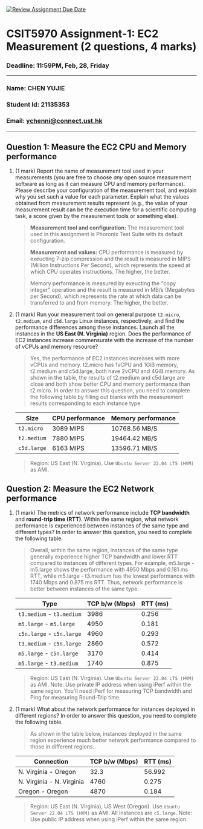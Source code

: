 [![Review Assignment Due Date](https://classroom.github.com/assets/deadline-readme-button-22041afd0340ce965d47ae6ef1cefeee28c7c493a6346c4f15d667ab976d596c.svg)](https://classroom.github.com/a/IAASVEAZ)
# CSIT5970 Assignment-1: EC2 Measurement (2 questions, 4 marks)

### Deadline: 11:59PM, Feb, 28, Friday

---

### Name: CHEN YUJIE
### Student Id: 21135353
### Email: ychenni@connect.ust.hk

---

## Question 1: Measure the EC2 CPU and Memory performance

1. (1 mark) Report the name of measurement tool used in your measurements (you are free to choose *any* open source measurement software as long as it can measure CPU and memory performance). Please describe your configuration of the measurement tool, and explain why you set such a value for each parameter. Explain what the values obtained from measurement results represent (e.g., the value of your measurement result can be the execution time for a scientific computing task, a score given by the measurement tools or something else).

    > **Measurement tool and configuration:** 
    > The measurement tool used in this assignment is Phoronix Test Suite with its default configuration.
    > 
    > **Measurement and values:** 
    > CPU performance is measured by exeucting 7-zip compression and the result is measured in MIPS (Million Instructions Per Second), which represents the speed at which CPU operates instructions. The higher, the better.
    > 
    > Memory performance is measured by exeucting the "copy integer" operation and the result is measured in MB/s (Megabytes per Second), which represents the rate at which data can be transferred to and from memory. The higher, the better.

2. (1 mark) Run your measurement tool on general purpose `t2.micro`, `t2.medium`, and `c5d.large` Linux instances, respectively, and find the performance differences among these instances. Launch all the instances in the **US East (N. Virginia)** region. Does the performance of EC2 instances increase commensurate with the increase of the number of vCPUs and memory resource?
    > Yes, the performance of EC2 instances increases with more vCPUs and memory.
    > t2.micro has 1vCPU and 1GiB memory, t2.medium and c5d.large, both have 2vCPU and 4GiB memory. As shown in the table, the results of t2.medium and c5d.large are close and both show better CPU and memory performance than t2.micro.
    In order to answer this question, you need to complete the following table by filling out blanks with the measurement results corresponding to each instance type.

    | Size        | CPU performance | Memory performance |
    | ----------- | --------------- | ------------------ |
    | `t2.micro` |3089 MIPS        |10768.56 MB/S        |
    | `t2.medium`  |7880 MIPS        |19464.42 MB/S        |
    | `c5d.large` |6163 MIPS        |13596.71 MB/S        |

    > Region: US East (N. Virginia). Use `Ubuntu Server 22.04 LTS (HVM)` as AMI.

## Question 2: Measure the EC2 Network performance

1. (1 mark) The metrics of network performance include **TCP bandwidth** and **round-trip time (RTT)**. Within the same region, what network performance is experienced between instances of the same type and different types? In order to answer this question, you need to complete the following table.
    > Overall, within the same region, instances of the same type generally experience higher TCP bandwidth and lower RTT compared to instances of different types.
    > For example, m5.large - m5.large shows the performance with 4950 Mbps and 0.181 ms RTT, while m5.large - t3.medium has the lowest performance with 1740 Mbps and 0.875 ms RTT. Thus, network performance is better between instances of the same type.

    | Type                      | TCP b/w (Mbps) | RTT (ms) |
    | ------------------------- | -------------- | -------- |
    | `t3.medium` - `t3.medium` |3986            |0.256     |
    | `m5.large` - `m5.large`   |4950            |0.181     |
    | `c5n.large` - `c5n.large` |4960            |0.293     |
    | `t3.medium` - `c5n.large` |2860            |0.572     |
    | `m5.large` - `c5n.large`  |3170            |0.414     |
    | `m5.large` - `t3.medium`  |1740            |0.875     |

    > Region: US East (N. Virginia). Use `Ubuntu Server 22.04 LTS (HVM)` as AMI. Note: Use private IP address when using iPerf within the same region. You'll need iPerf for measuring TCP bandwidth and Ping for measuring Round-Trip time.

3. (1 mark) What about the network performance for instances deployed in different regions? In order to answer this question, you need to complete the following table.
   > As shown in the table below, instances deployed in the same region experience much better network performance compared to those in different regions.

    | Connection                | TCP b/w (Mbps) | RTT (ms) |
    | ------------------------- | -------------- | -------- |
    | N. Virginia - Oregon      |32.3            |56.992    |
    | N. Virginia - N. Virginia |4760            |0.275     |
    | Oregon - Oregon           |4870            |0.184     |
 
    > Region: US East (N. Virginia), US West (Oregon). Use `Ubuntu Server 22.04 LTS (HVM)` as AMI. All instances are `c5.large`. Note: Use public IP address when using iPerf within the same region.
